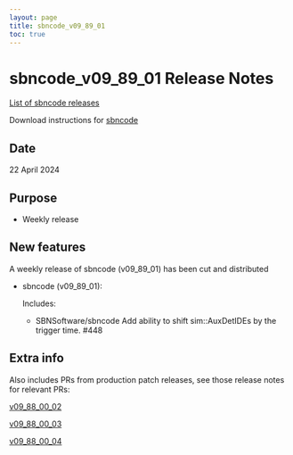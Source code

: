 ```yaml
---
layout: page
title: sbncode_v09_89_01
toc: true
---
```


sbncode_v09_89_01 Release Notes
=======================================================================================

[List of sbncode releases](https://sbnsoftware.github.io/AnalysisInfrastructure/ReleaseManagement/Releases/List_of_SBN_code_releases)

Download instructions for [sbncode]()

Date
---------------------------------------------------
22 April 2024

Purpose
---------------------------------------------------
* Weekly release

New features
---------------------------------------------------
A weekly release of sbncode (v09_89_01) has been cut and distributed

* sbncode (v09_89_01):
  
   Includes:
  * SBNSoftware/sbncode Add ability to shift sim::AuxDetIDEs by the trigger time. #448
    
Extra info
---------------------------------------------------

Also includes PRs from production patch releases, see those release notes for relevant PRs: 

[v09_88_00_02](SBNSoftware.github.io/blob/master/AnalysisInfrastructure/ReleaseManagement/Releases/sbncode_v09_88_00_02.md)

[v09_88_00_03](SBNSoftware.github.io/blob/master/AnalysisInfrastructure/ReleaseManagement/Releases/sbncode_v09_88_00_03.md)

[v09_88_00_04](SBNSoftware.github.io/blob/master/AnalysisInfrastructure/ReleaseManagement/Releases/sbncode_v09_88_00_04.md)
